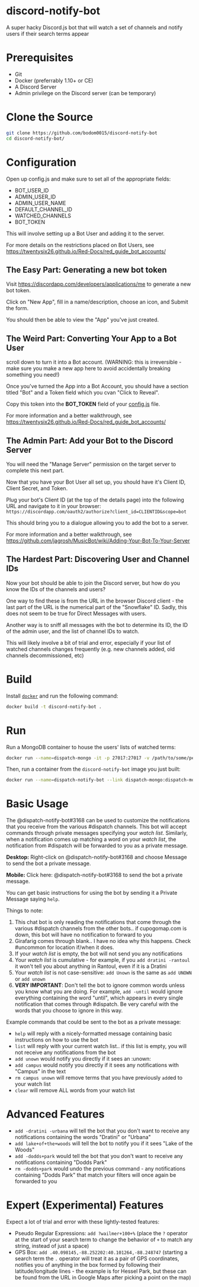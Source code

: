 # discord-notify-bot
A super hacky Discord.js bot that will watch a set of channels and notify users if their search terms appear

# Prerequisites
* Git
* Docker (preferrably 1.10+ or CE)
* A Discord Server
* Admin privilege on the Discord server (can be temporary)

# Clone the Source
```bash
git clone https://github.com/bodom0015/discord-notify-bot
cd discord-notify-bot/
```

# Configuration
Open up config.js and make sure to set all of the appropriate fields:
* BOT_USER_ID
* ADMIN_USER_ID
* ADMIN_USER_NAME
* DEFAULT_CHANNEL_ID
* WATCHED_CHANNELS
* BOT_TOKEN


This will involve setting up a Bot User and adding it to the server.

For more details on the restrictions placed on Bot Users, see https://twentysix26.github.io/Red-Docs/red_guide_bot_accounts/

## The Easy Part: Generating a new bot token
Visit https://discordapp.com/developers/applications/me to generate a new bot token.

Click on "New App", fill in a name/description, choose an icon, and Submit the form.

You should then be able to view the "App" you've just created.

## The Weird Part: Converting Your App to a Bot User
scroll down to turn it into a Bot account. (WARNING: this is irreversible - make sure you make a new app here to avoid accidentally breaking something you need!)

Once you've turned the App into a Bot Account, you should have a section titled "Bot" and a Token field which you cvan "Click to Reveal".

Copy this token into the **BOT_TOKEN** field of your [config.js](config.js) file.

For more information and a better walkthrough, see https://twentysix26.github.io/Red-Docs/red_guide_bot_accounts/

## The Admin Part: Add your Bot to the Discord Server
You will need the "Manage Server" permission on the target server to complete this next part.

Now that you have your Bot User all set up, you should have it's Client ID, Client Secret, and Token.

Plug your bot's Client ID (at the top of the details page) into the following URL and navigate to it in your browser:
`https://discordapp.com/oauth2/authorize?client_id=CLIENTID&scope=bot`

This should bring you to a dialogue allowing you to add the bot to a server.

For more information and a better walkthrough, see https://github.com/jagrosh/MusicBot/wiki/Adding-Your-Bot-To-Your-Server

## The Hardest Part: Discovering User and Channel IDs
Now your bot should be able to join the Discord server, but how do you know the IDs of the channels and users?

One way to find these is from the URL in the browser Discord client - the last part of the URL is the numerical part of the "Snowflake" ID. Sadly, this does not seem to be true for Direct Messages with users.

Another way is to sniff all messages with the bot to determine its ID, the ID of the admin user, and the list of channel IDs to watch.

This will likely involve a bit of trial and error, especially if your list of watched channels changes frequently (e.g. new channels added, old channels decommissioned, etc)

# Build
Install [`docker`](https://www.docker.com/get-docker) and run the following command:
```bash
docker build -t discord-notify-bot .
```

# Run
Run a MongoDB container to house the users' lists of watched terms:
```bash
docker run --name=dispatch-mongo -it -p 27017:27017 -v /path/to/some/persisted/volume:/data/db mongo:latest
```

Then, run a container from the `discord-notify-bot` image you just built:
```bash
docker run --name=dispatch-notify-bot --link dispatch-mongo:dispatch-mongo -it discord-notify-bot
```

# Basic Usage
The @dispatch-notify-bot#3168 can be used to customize the notifications that you receive from the various #dispatch  channels. This bot will accept commands through private messages specifying your *watch list*. Similarly, when a notification comes up matching a word on your *watch list*, the notification from #dispatch will be forwarded to you as a private message.

__**Desktop:**__
Right-click on @dispatch-notify-bot#3168 and choose Message to send the bot a private message.

__**Mobile:**__
Click here: @dispatch-notify-bot#3168  to send the bot a private message.

You can get basic instructions for using the bot by sending it a Private Message saying `help`. 

Things to note:
 1.  This chat bot is only reading the notifications that come through the various #dispatch channels from the other bots.. if cupogomap.com is down, this bot will have no notification to forward to you
 2.  Girafarig comes through blank.. I have no idea why this happens. Check #uncommon for location if/when it does.
 3.  If your *watch list* is empty, the bot will not send you any notifications
 4.  Your *watch list* is cumulative - for example, if you `add dratini -rantoul` it won't tell you about anything in Rantoul, even if it is a Dratini 
 5.  Your *watch list* is not case-sensitive: `add Unown` is the same as `add UNOWN` or `add unown`
 6.  __**VERY IMPORTANT**__:  Don't tell the bot to ignore common words unless you know what you are doing. For example, `add -until` would ignore everything containing the word "until", which appears in every single notification that comes through #dispatch. Be very careful with the words that you choose to ignore in this way.

Example commands that could be sent to the bot as a private message:
 -  `help` will reply with a nicely-formatted message containing basic instructions on how to use the bot
 -  `list` will reply with your current watch list.. if this list is empty, you will not receive any notifications from the bot
 -  `add unown` would notify you directly if it sees an :unown:
 -  `add campus` would notify you directly if it sees any notifications with "Campus" in the text
 -  `rm campus unown` will remove terms that you have previously `add`ed to your watch list
 -  `clear` will remove ALL words from your watch list

# Advanced Features
 -  `add -dratini -urbana` will tell the bot that you don't want to receive any notifications containing the words "Dratini" or "Urbana"
 -  `add lake+of+the+woods` will tell the bot to notify you if it sees "Lake of the Woods"
 -  `add -dodds+park` would tell the bot that you don't want to receive any notifications containing "Dodds Park"
 -  `rm -dodds+park` would undo the previous command - any notifications containing "Dodds Park" that match your filters will once again be forwarded to you

# Expert (Experimental) Features
Expect a lot of trial and error with these lightly-tested features:
* Pseudo Regular Expressions: `add ?wailmer+100+%` (place the `?` operator at the start of your search term to change the behavior of `+` to match any string, instead of just a space)
* GPS Box: `add .40.098145,-88.252202:40.101264,-88.248747` (starting a search term the `.` operator will treat it as a pair of GPS coordinates, notifies you of anything in the box formed by following their latitude/longitude lines - the example is for Hessel Park, but these can be found from the URL in Google Maps after picking a point on the map)
